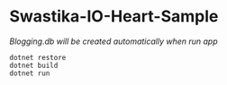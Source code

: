 # Swastika-IO-Heart-Sample
*Blogging.db will be created automatically when run app*
```
dotnet restore
dotnet build
dotnet run
```
